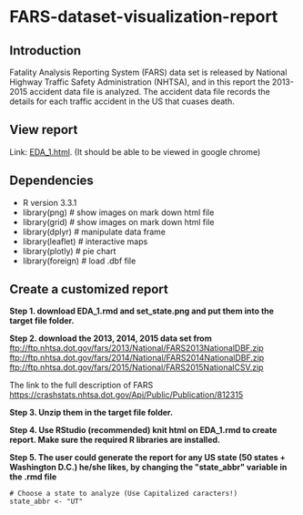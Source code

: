 # FARS-dataset-visualization-report

## Introduction

Fatality Analysis Reporting System (FARS) data set is released by National Highway Traffic Safety Administration (NHTSA), and in this report the 2013-2015 accident data file is analyzed. The accident data file records the details for each traffic accident in the US that cuases death.

## View report 

Link: [EDA_1.html](https://github.com/Shiutang-Li/FARS-dataset-visualization-report/blob/master/EDA_1.html). (It should be able to be viewed in google chrome)

## Dependencies
* R version 3.3.1
* library(png)       # show images on mark down html file  
* library(grid)      # show images on mark down html file   
* library(dplyr)     # manipulate data frame  
* library(leaflet)   # interactive maps    
* library(plotly)    # pie chart   
* library(foreign)   # load .dbf file   

## Create a customized report

**Step 1. download EDA_1.rmd and set_state.png and put them into the target file folder.**  

**Step 2. download the 2013, 2014, 2015 data set from**  
ftp://ftp.nhtsa.dot.gov/fars/2013/National/FARS2013NationalDBF.zip  
ftp://ftp.nhtsa.dot.gov/fars/2014/National/FARS2014NationalDBF.zip  
ftp://ftp.nhtsa.dot.gov/fars/2015/National/FARS2015NationalCSV.zip

The link to the full description of FARS  
https://crashstats.nhtsa.dot.gov/Api/Public/Publication/812315  

**Step 3. Unzip them in the target file folder.**  

**Step 4. Use RStudio (recommended) knit html on EDA_1.rmd to create report. Make sure the required R libraries are installed.**  

**Step 5. The user could generate the report for any US state (50 states + Washington D.C.) he/she likes, by changing the "state_abbr" variable in the .rmd file**
```{r}
# Choose a state to analyze (Use Capitalized caracters!)
state_abbr <- "UT"
```
